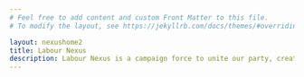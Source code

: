 ```yaml
---
# Feel free to add content and custom Front Matter to this file.
# To modify the layout, see https://jekyllrb.com/docs/themes/#overriding-theme-defaults

layout: nexushome2
title: Labour Nexus
description: Labour Nexus is a campaign force to unite our party, create an environment for constructive discourse and bring Labour to Downing Street.
---
```

